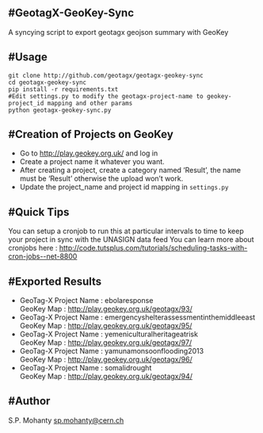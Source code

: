#GeotagX-GeoKey-Sync
--------------------

A syncying script to export geotagx geojson summary with GeoKey

#Usage
------
```
git clone http://github.com/geotagx/geotagx-geokey-sync
cd geotagx-geokey-sync
pip install -r requirements.txt
#Edit settings.py to modify the geotagx-project-name to geokey-project_id mapping and other params
python geotagx-geokey-sync.py
```

#Creation of Projects on GeoKey
-------------------------------
* Go to http://play.geokey.org.uk/ and log in
* Create a project name it whatever you want. 
* After creating a project, create a category named ‘Result’, the name must be ‘Result’ otherwise the upload won’t work.
* Update the project_name and project id mapping in `settings.py`


#Quick Tips
----------
You can setup a cronjob to run this at particular intervals to time to keep your project in sync with the UNASIGN data feed
You can learn more about cronjobs here : http://code.tutsplus.com/tutorials/scheduling-tasks-with-cron-jobs--net-8800

#Exported Results
-----------------
*	GeoTag-X Project Name :  ebolaresponse  
	GeoKey Map : http://play.geokey.org.uk/geotagx/93/
*	GeoTag-X Project Name :  emergencyshelterassessmentinthemiddleeast  
	GeoKey Map : http://play.geokey.org.uk/geotagx/95/
*	GeoTag-X Project Name :  yemeniculturalheritageatrisk  
	GeoKey Map : http://play.geokey.org.uk/geotagx/97/
*	GeoTag-X Project Name :  yamunamonsoonflooding2013  
	GeoKey Map : http://play.geokey.org.uk/geotagx/96/
*	GeoTag-X Project Name :  somalidrought  
	GeoKey Map : http://play.geokey.org.uk/geotagx/94/

#Author
-------
S.P. Mohanty <sp.mohanty@cern.ch>